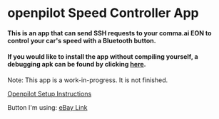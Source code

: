 # openpilot Speed Controller App

#### This is an app that can send SSH requests to your comma.ai EON to control your car's speed with a Bluetooth button.

#### If you would like to install the app without compiling yourself, a debugging apk can be found by clicking [here](https://github.com/ShaneSmiskol/op-speed-controller/blob/master/app-debug.apk?raw=true).

Note: This app is a work-in-progress. It is not finished.

[Openpilot Setup Instructions](https://github.com/ShaneSmiskol/op-speed-controller-app/blob/master/INSTRUCTIONS.md)

Button I'm using: [eBay Link](https://www.ebay.com/sch/i.html?_from=R40&_trksid=m570.l1313&_nkw=Car+Bluetooth4.0+Media+Button+Music+Steering+Wheel+Control+for+Smartphone&_sacat=0)
